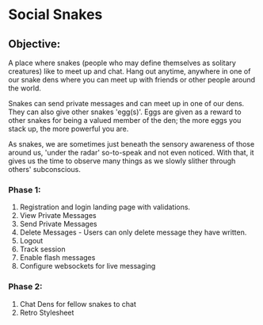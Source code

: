 # Social Snakes

## Objective:
A place where snakes (people who may define themselves as solitary creatures) like to meet up and chat. Hang out anytime, anywhere in one of our snake dens where you can meet up with friends or other people around the world.

Snakes can send private messages and can meet up in one of our dens. They can also give other snakes 'egg(s)'. Eggs are given as a reward to other snakes for being a valued member of the den; the more eggs you stack up, the more powerful you are.

As snakes, we are sometimes just beneath the sensory awareness of those around us, 'under the radar' so-to-speak and not even noticed. With that, it gives us the time to observe many things as we slowly slither through others' subconscious. 


### Phase 1:
1. Registration and login landing page with validations.
2. View Private Messages
3. Send Private Messages
4. Delete Messages - Users can only delete message they have written.
5. Logout
6. Track session
7. Enable flash messages
8. Configure websockets for live messaging


### Phase 2:
1. Chat Dens for fellow snakes to chat
2. Retro Stylesheet